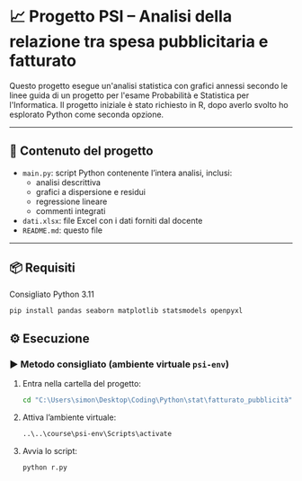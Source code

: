 # 📈 Progetto PSI – Analisi della relazione tra spesa pubblicitaria e fatturato

Questo progetto esegue un'analisi statistica con grafici annessi secondo le linee guida di un progetto per l'esame Probabilità e Statistica per l'Informatica. Il progetto iniziale è stato richiesto in R, dopo averlo svolto ho esplorato Python come seconda opzione.

---

## 📁 Contenuto del progetto

- `main.py`: script Python contenente l’intera analisi, inclusi:
  - analisi descrittiva
  - grafici a dispersione e residui
  - regressione lineare
  - commenti integrati
- `dati.xlsx`: file Excel con i dati forniti dal docente
- `README.md`: questo file

---

## 📦 Requisiti

Consigliato Python 3.11

```bash
pip install pandas seaborn matplotlib statsmodels openpyxl
```
## ⚙️ Esecuzione

### ▶ Metodo consigliato (ambiente virtuale `psi-env`)

1. Entra nella cartella del progetto:
   ```bash
   cd "C:\Users\simon\Desktop\Coding\Python\stat\fatturato_pubblicità"
   ```

2. Attiva l’ambiente virtuale:
   ```bash
   ..\..\course\psi-env\Scripts\activate
   ```

3. Avvia lo script:
   ```bash
   python r.py
   ```
